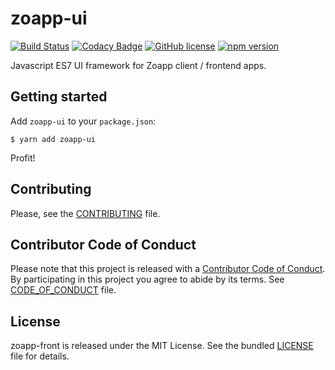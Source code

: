 # zoapp-ui

[![Build
Status](https://travis-ci.org/Zoapp/ui.svg?branch=master)](https://travis-ci.org/Zoapp/ui)
[![Codacy
Badge](https://api.codacy.com/project/badge/Grade/213fd0cba50f425fb159120fdff19a22)](https://www.codacy.com/app/zoapp/ui?utm_source=github.com&amp;utm_medium=referral&amp;utm_content=Zoapp/ui&amp;utm_campaign=Badge_Grade)
[![GitHub
license](https://img.shields.io/badge/license-MIT-blue.svg)](https://github.com/zoapp/ui/blob/master/LICENSE)
[![npm
version](https://badge.fury.io/js/zoapp-ui.svg)](https://badge.fury.io/js/zoapp-ui)

Javascript ES7 UI framework for Zoapp client / frontend apps.


## Getting started

Add `zoapp-ui` to your `package.json`:

```
$ yarn add zoapp-ui
```

Profit!


## Contributing

Please, see the [CONTRIBUTING](CONTRIBUTING.md) file.


## Contributor Code of Conduct

Please note that this project is released with a [Contributor Code of
Conduct](http://contributor-covenant.org/). By participating in this project you
agree to abide by its terms. See [CODE_OF_CONDUCT](CODE_OF_CONDUCT.md) file.



## License

zoapp-front is released under the MIT License. See the bundled
[LICENSE](LICENSE) file for details.
